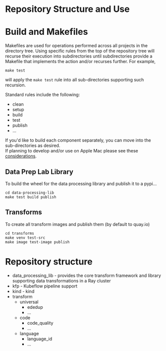 # Repository Structure and Use 


# Build and Makefiles
Makefiles are used for operations performed across all projects in the directory tree.
Using specific rules from the top of the repository tree will recurse their execution
into subdirectories  until subdirectories provide a Makefile that implements the action
and/or recurses further.  For example,
```shell
make test 
```
will apply the `make test` rule into all sub-directories supporting such recursion.

Standard rules include the following:

* clean
* setup
* build
* test
* publish
* ... 

If you'd like to build each component separately, you can move into the
sub-directories as desired.  
If planning to develop and/or use on Apple Mac please see these [considerations](mac.md).

## Data Prep Lab Library 
To build the wheel for the data processing library and publish it to a pypi... 
```shell
cd data-processing-lib 
make test build publish 
```

## Transforms
To create all transform images and publish them (by default to quay.io)
```shell
cd transforms
make venv test-src
make image test-image publish
```

# Repository structure
* data_processing_lib - provides the core transform framework and library 
supporting data transformations in a Ray cluster
* kfp - Kubeflow pipeline support
* kind - kind
* transform
    * universal
        * ededup 
        * ...
    * code
        * code_quality 
        * ...
    * language
        * language_id
        * ...


